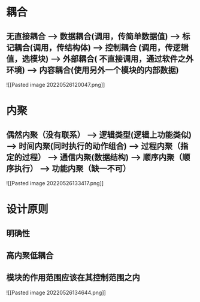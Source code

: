 


# 耦合

## 无直接耦合 --> 数据耦合(调用，传简单数据值) --> 标记耦合(调用，传结构体) --> 控制耦合 (调用，传逻辑值，选模块) --> 外部耦合( 不直接调用，通过软件之外环境) --> 内容耦合(使用另外一个模块的内部数据)
![[Pasted image 20220526120047.png]]

# 内聚

## 偶然内聚（没有联系） --> 逻辑类型(逻辑上功能类似) --> 时间内聚(同时执行的动作组合) --> 过程内聚（指定的过程） --> 通信内聚(数据结构) --> 顺序内聚（顺序执行） --> 功能内聚（缺一不可）

![[Pasted image 20220526133417.png]]

# 设计原则


## 明确性

## 高内聚低耦合

## 模块的作用范围应该在其控制范围之内


![[Pasted image 20220526134644.png]]


